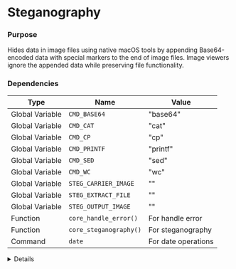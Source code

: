 # Steganography

### Purpose
Hides data in image files using native macOS tools by appending Base64-encoded data with special markers to the end of image files. Image viewers ignore the appended data while preserving file functionality.

### Dependencies
| Type | Name | Value |
|------|------|-------|
| Global Variable | `CMD_BASE64` | "base64" |
| Global Variable | `CMD_CAT` | "cat" |
| Global Variable | `CMD_CP` | "cp" |
| Global Variable | `CMD_PRINTF` | "printf" |
| Global Variable | `CMD_SED` | "sed" |
| Global Variable | `CMD_WC` | "wc" |
| Global Variable | `STEG_CARRIER_IMAGE` | "" |
| Global Variable | `STEG_EXTRACT_FILE` | "" |
| Global Variable | `STEG_OUTPUT_IMAGE` | "" |
| Function | `core_handle_error()` | For handle error |
| Function | `core_steganography()` | For steganography |
| Command | `date` | For date operations |

<details>

```shell
core_steganography() {
# Define local variables
    local message=""
    local carrier_image=""
    local output_image=""
    local input_file=""
    local result=""
    
    # Get values from globals or use defaults
    input_file="$STEG_EXTRACT_FILE"
    message="$STEG_MESSAGE"
    carrier_image="${STEG_CARRIER_IMAGE:-$DEFAULT_STEG_CARRIER}"
    output_image="${STEG_OUTPUT_IMAGE:-./hidden_data.png}"
    
    # Verify we have either input file or message
    if [ -z "$input_file" ] && [ -z "$message" ]; then
        message="Hidden data created with ATT&CK macOS T1027.013"
        "$CMD_PRINTF"  "[INFO] [%s] No data specified, using default message
" "$(core_get_timestamp)"
    fi
    
    # Validate carrier image exists
    if [ ! -f "$carrier_image" ]; then
        core_handle_error "Carrier image not found: $carrier_image"
        return 1
    fi
    
    # If using input file, verify it exists
    if [ -n "$input_file" ] && [ ! -f "$input_file" ]; then
        core_handle_error "Input file not found: $input_file"
        return 1
    fi
    
    # Prepare data to hide - either from file or message
    local data_to_hide=""
    if [ -n "$input_file" ]; then
        # Read input file
        data_to_hide=$($CMD_CAT "$input_file" 2>/dev/null)
        if [ $? -ne 0 ]; then
            core_handle_error "Failed to read input file: $input_file"
            return 1
        fi
    else
        # Use message
        data_to_hide="$message"
    fi
    
    # Convert data to base64 to support all characters
    local encoded_data=""
    encoded_data=$("$CMD_PRINTF" '%s' "$data_to_hide" | $CMD_BASE64)
    
    # Use native tools to perform steganography
    # The approach is to append the data to the end of the image file
    # This works because image viewers stop rendering at the image end marker
    if $CMD_CP "$carrier_image" "$output_image" 2>/dev/null; then
        "$CMD_PRINTF" '

[STEG_DATA_START]
%s
[STEG_DATA_END]
' "$encoded_data" >> "$output_image"
        
        # Success message
        local data_size=$("$CMD_PRINTF"  -n "$data_to_hide" | $CMD_WC -c | $CMD_SED 's/^ *//')
        result="Steganography successful\nCarrier: $carrier_image\nOutput: $output_image\nHidden data size: $data_size bytes"
        "$CMD_PRINTF"  "$result"
        
        "$CMD_PRINTF"  "[INFO] [%s] Data hidden successfully in %s
" "$(core_get_timestamp)" "$output_image"
        return 0
    else
        core_handle_error "Failed to create steganography image: $output_image"
        return 1
    fi
}
```

</details> 
